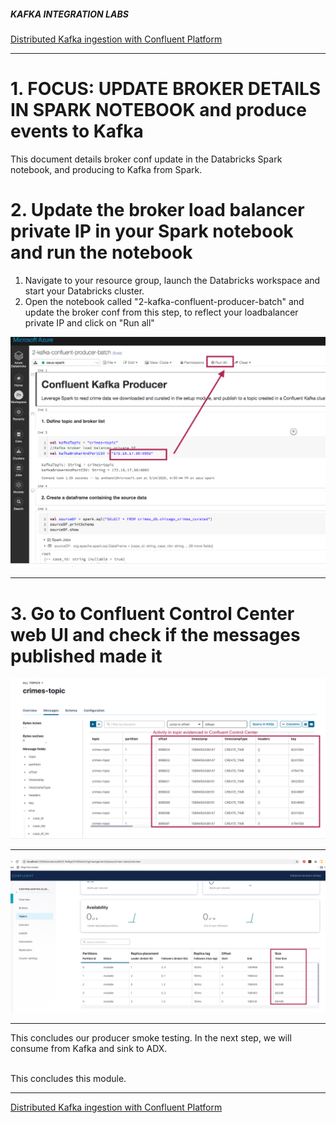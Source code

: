 ##### KAFKA INTEGRATION LABS

[Distributed Kafka ingestion with Confluent Platform](README.md)
<hr>

# 1. FOCUS: UPDATE BROKER DETAILS IN SPARK NOTEBOOK and produce events to Kafka
This document details broker conf update in the Databricks Spark notebook, and producing to Kafka from Spark.<br>

# 2. Update the broker load balancer private IP in your Spark notebook and run the notebook

1.  Navigate to your resource group, launch the Databricks workspace and start your Databricks cluster.
2.  Open the notebook called "2-kafka-confluent-producer-batch" and update the broker conf from this step, to reflect your loadbalancer private IP and click on "Run all"


![ADB-10](../images/ADB-12.png)
<br>
<hr>

# 3. Go to Confluent Control Center web UI and check if the messages published made  it


![ADB-15](../images/ADB-15.png)
<br>
<hr>

![ADB-16](../images/ADB-16.png)
<br>
<hr>


This concludes our producer smoke testing. In the next step, we will consume from Kafka and sink to ADX.


<br>
This concludes this module.

<hr>

[Distributed Kafka ingestion with Confluent Platform](README.md)
